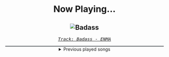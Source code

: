 <div align="center"> 
<h1>Now Playing...</h1>

![Badass](https://i.scdn.co/image/ab67616d00001e02b604e85010bba410cc9abb71)
--
_<samp><a href="https://open.spotify.com/track/0BcHvWdmrknSxmZxt5diht">Track: Badass - ENMA</a></samp>_

<div style="border: 1px #4B5054 solid"></div>
<details>
  <summary>
    Previous played songs
  </summary>
  <table>
    <thead>
      <tr>
        <th>
          Artist
        </th>
        <th>
          Song
        </th>
        <th>
          Link
        </th>
      </tr>
    </thead>
    <tbody>
      <tr><td>ENMA</td><td>Badass</td><td><a href="https://open.spotify.com/track/0BcHvWdmrknSxmZxt5diht">https://open.spotify.com/track/0BcHvWdmrknSxmZxt5diht</a></td></tr><tr><td>ENMA</td><td>Badass</td><td><a href="https://open.spotify.com/track/0BcHvWdmrknSxmZxt5diht">https://open.spotify.com/track/0BcHvWdmrknSxmZxt5diht</a></td></tr><tr><td>ENMA</td><td>Badass</td><td><a href="https://open.spotify.com/track/0BcHvWdmrknSxmZxt5diht">https://open.spotify.com/track/0BcHvWdmrknSxmZxt5diht</a></td></tr><tr><td>ENMA</td><td>Badass</td><td><a href="https://open.spotify.com/track/0BcHvWdmrknSxmZxt5diht">https://open.spotify.com/track/0BcHvWdmrknSxmZxt5diht</a></td></tr><tr><td>ENMA</td><td>Badass</td><td><a href="https://open.spotify.com/track/0BcHvWdmrknSxmZxt5diht">https://open.spotify.com/track/0BcHvWdmrknSxmZxt5diht</a></td></tr><tr><td>ENMA</td><td>Badass</td><td><a href="https://open.spotify.com/track/0BcHvWdmrknSxmZxt5diht">https://open.spotify.com/track/0BcHvWdmrknSxmZxt5diht</a></td></tr><tr><td>ENMA</td><td>Badass</td><td><a href="https://open.spotify.com/track/0BcHvWdmrknSxmZxt5diht">https://open.spotify.com/track/0BcHvWdmrknSxmZxt5diht</a></td></tr><tr><td>ENMA</td><td>Badass</td><td><a href="https://open.spotify.com/track/0BcHvWdmrknSxmZxt5diht">https://open.spotify.com/track/0BcHvWdmrknSxmZxt5diht</a></td></tr><tr><td>Anbu Monastir</td><td>Madara Uchiha Origin</td><td><a href="https://open.spotify.com/track/3otEUEkrLWszdsW8Ppi7In">https://open.spotify.com/track/3otEUEkrLWszdsW8Ppi7In</a></td></tr><tr><td>Anbu Monastir</td><td>Hokage Cypher</td><td><a href="https://open.spotify.com/track/5hGU5YvNezwlFFLUg8VKtG">https://open.spotify.com/track/5hGU5YvNezwlFFLUg8VKtG</a></td></tr><tr><td>Anbu Monastir</td><td>Dattebayo</td><td><a href="https://open.spotify.com/track/0fVgS14RhyOpQ5oGuoHbE0">https://open.spotify.com/track/0fVgS14RhyOpQ5oGuoHbE0</a></td></tr><tr><td>ENMA</td><td>Königschakra</td><td><a href="https://open.spotify.com/track/1aMZNULT5x5EHC1tceVcX4">https://open.spotify.com/track/1aMZNULT5x5EHC1tceVcX4</a></td></tr><tr><td>ENMA</td><td>Badass</td><td><a href="https://open.spotify.com/track/0BcHvWdmrknSxmZxt5diht">https://open.spotify.com/track/0BcHvWdmrknSxmZxt5diht</a></td></tr><tr><td>Heaven Shall Burn</td><td>Übermacht</td><td><a href="https://open.spotify.com/track/3CNN8lGt2bMKWylhaNnR50">https://open.spotify.com/track/3CNN8lGt2bMKWylhaNnR50</a></td></tr><tr><td>Thy Art Is Murder</td><td>Death Squad Anthem</td><td><a href="https://open.spotify.com/track/3xZxgCiuO2UGN6bEmz6ZIu">https://open.spotify.com/track/3xZxgCiuO2UGN6bEmz6ZIu</a></td></tr><tr><td>Horizon Ignited</td><td>Reveries</td><td><a href="https://open.spotify.com/track/4qPgkvOEbh6AP8AHAyG62r">https://open.spotify.com/track/4qPgkvOEbh6AP8AHAyG62r</a></td></tr><tr><td>Alex Yarmak</td><td>Monochrome</td><td><a href="https://open.spotify.com/track/6Ro8uJisWV71HLJWVXhALs">https://open.spotify.com/track/6Ro8uJisWV71HLJWVXhALs</a></td></tr><tr><td>Confess</td><td>Eat What You Kill</td><td><a href="https://open.spotify.com/track/6yz2HojEuzMLx1yJoMYVSH">https://open.spotify.com/track/6yz2HojEuzMLx1yJoMYVSH</a></td></tr><tr><td>Rise Of The Northstar</td><td>Here Comes The Boom</td><td><a href="https://open.spotify.com/track/7foMdEhJevqESQw39FQcuv">https://open.spotify.com/track/7foMdEhJevqESQw39FQcuv</a></td></tr><tr><td>Thy Art Is Murder</td><td>Death Perception</td><td><a href="https://open.spotify.com/track/7F9mf1qxNAU9T886jeUoUA">https://open.spotify.com/track/7F9mf1qxNAU9T886jeUoUA</a></td></tr>
    </tbody>
  </table>
</details>

</div>
